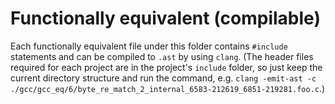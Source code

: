 # Functionally equivalent (compilable)



Each functionally equivalent file under this folder contains `#include` statements and can be compiled to `.ast` by using `clang`. (The header files required for each project are in the project's `include` folder, so just keep the current directory structure and run the command, e.g. `clang -emit-ast -c ./gcc/gcc_eq/6/byte_re_match_2_internal_6583-212619_6851-219281.foo.c`.)


